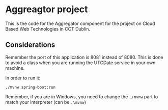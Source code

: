 # Aggreagtor project

This is the code for the Aggregator component for the project on Cloud Based Web Technologies in CCT Dublin.

## Considerations

Remember the port of this application is 8081 instead of 8080. This is done to avoid a class when you are running
the UTCDate service in your own machine.

In order to run it:
```
./mvnw spring-boot:run
```

Remember, if you are in Windows, you need to change the `./mvnw` part to match your interpreter (can be `.\mvnw`)


